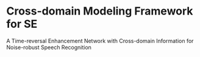 # Cross-domain Modeling Framework for SE
A Time-reversal Enhancement Network with Cross-domain Information for Noise-robust Speech Recognition
